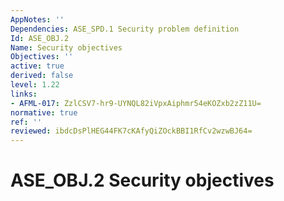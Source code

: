 ```yaml
---
AppNotes: ''
Dependencies: ASE_SPD.1 Security problem definition
Id: ASE_OBJ.2
Name: Security objectives
Objectives: ''
active: true
derived: false
level: 1.22
links:
- AFML-017: ZzlCSV7-hr9-UYNQL82iVpxAiphmr54eKOZxb2zZ11U=
normative: true
ref: ''
reviewed: ibdcDsPlHEG44FK7cKAfyQiZOckBBI1RfCv2wzwBJ64=
---
```


# ASE_OBJ.2 Security objectives